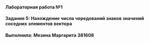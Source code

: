 #### Лабораторная работа №1
#### Задание 5: Нахождение числа чередований знаков значений соседних элементов вектора
#### Выполнила: Мезина Маргарита 381608
